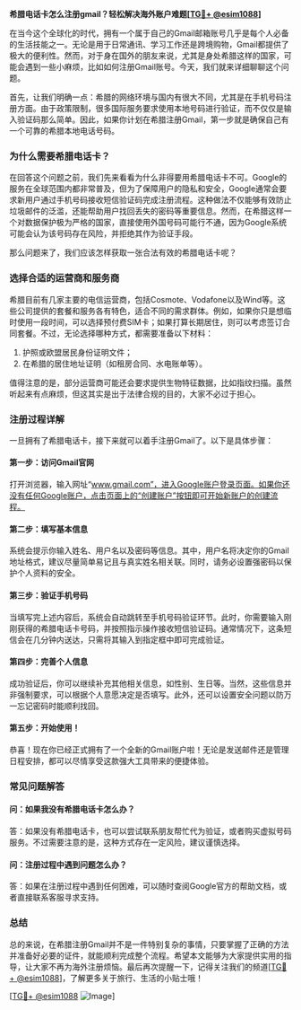 **希腊电话卡怎么注册gmail？轻松解决海外账户难题[[TG💪+ @esim1088](https://t.me/s/esim1088)]**

在当今这个全球化的时代，拥有一个属于自己的Gmail邮箱账号几乎是每个人必备的生活技能之一。无论是用于日常通讯、学习工作还是跨境购物，Gmail都提供了极大的便利性。然而，对于身在国外的朋友来说，尤其是身处希腊这样的国家，可能会遇到一些小麻烦，比如如何注册Gmail账号。今天，我们就来详细聊聊这个问题。

首先，让我们明确一点：希腊的网络环境与国内有很大不同，尤其是在手机号码注册方面。由于政策限制，很多国际服务要求使用本地号码进行验证，而不仅仅是输入验证码那么简单。因此，如果你计划在希腊注册Gmail，第一步就是确保自己有一个可靠的希腊本地电话号码。

### **为什么需要希腊电话卡？**

在回答这个问题之前，我们先来看看为什么非得要用希腊电话卡不可。Google的服务在全球范围内都非常普及，但为了保障用户的隐私和安全，Google通常会要求新用户通过手机号码接收短信验证码完成注册流程。这种做法不仅能够有效防止垃圾邮件的泛滥，还能帮助用户找回丢失的密码等重要信息。然而，在希腊这样一个对数据保护极为严格的国家，直接使用外国号码可能行不通，因为Google系统可能会认为该号码存在风险，并拒绝其作为验证手段。

那么问题来了，我们应该怎样获取一张合法有效的希腊电话卡呢？

### **选择合适的运营商和服务商**

希腊目前有几家主要的电信运营商，包括Cosmote、Vodafone以及Wind等。这些公司提供的套餐和服务各有特色，适合不同的需求群体。例如，如果你只是想临时使用一段时间，可以选择预付费SIM卡；如果打算长期居住，则可以考虑签订合同套餐。不过，无论选择哪种方式，都需要准备以下材料：

1. 护照或欧盟居民身份证明文件；
2. 在希腊的居住地址证明（如租房合同、水电账单等）。

值得注意的是，部分运营商可能还会要求提供生物特征数据，比如指纹扫描。虽然听起来有点麻烦，但这其实是出于法律合规的目的，大家不必过于担心。

### **注册过程详解**

一旦拥有了希腊电话卡，接下来就可以着手注册Gmail了。以下是具体步骤：

#### **第一步：访问Gmail官网**
打开浏览器，输入网址“www.gmail.com”，进入Google账户登录页面。如果你还没有任何Google账户，点击页面上的“创建账户”按钮即可开始新账户的创建流程。

#### **第二步：填写基本信息**
系统会提示你输入姓名、用户名以及密码等信息。其中，用户名将决定你的Gmail地址格式，建议尽量简单易记且与真实姓名相关联。同时，请务必设置强密码以保护个人资料的安全。

#### **第三步：验证手机号码**
当填写完上述内容后，系统会自动跳转至手机号码验证环节。此时，你需要输入刚刚获得的希腊电话卡号码，并按照指示操作接收短信验证码。通常情况下，这条短信会在几分钟内送达，只需将其输入到指定框中即可完成验证。

#### **第四步：完善个人信息**
成功验证后，你可以继续补充其他相关信息，如性别、生日等。当然，这些信息并非强制要求，可以根据个人意愿决定是否填写。此外，还可以设置安全问题以防万一忘记密码时能顺利找回。

#### **第五步：开始使用！**
恭喜！现在你已经正式拥有了一个全新的Gmail账户啦！无论是发送邮件还是管理日程安排，都可以尽情享受这款强大工具带来的便捷体验。

### **常见问题解答**

#### **问：如果我没有希腊电话卡怎么办？**
答：如果没有希腊电话卡，也可以尝试联系朋友帮忙代为验证，或者购买虚拟号码服务。不过需要注意的是，这种方式存在一定风险，建议谨慎选择。

#### **问：注册过程中遇到问题怎么办？**
答：如果在注册过程中遇到任何困难，可以随时查阅Google官方的帮助文档，或者直接联系客服寻求支持。

### **总结**

总的来说，在希腊注册Gmail并不是一件特别复杂的事情，只要掌握了正确的方法并准备好必要的证件，就能顺利完成整个流程。希望本文能够为大家提供实用的指导，让大家不再为海外注册烦恼。最后再次提醒一下，记得关注我们的频道[[TG💪+ @esim1088](https://t.me/s/esim1088)]，了解更多关于旅行、生活的小贴士哦！

[[TG💪+ @esim1088](https://t.me/s/esim1088) ![Image](https://i.postimg.cc/4NQfJmqS/Snipaste-2025-05-13-00-14-12.png)]